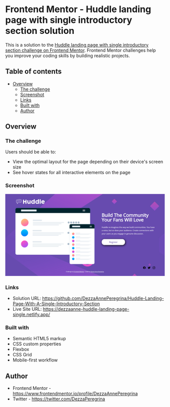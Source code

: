 # Frontend Mentor - Huddle landing page with single introductory section solution

This is a solution to the [Huddle landing page with single introductory section challenge on Frontend Mentor](https://www.frontendmentor.io/challenges/huddle-landing-page-with-a-single-introductory-section-B_2Wvxgi0). Frontend Mentor challenges help you improve your coding skills by building realistic projects.

## Table of contents

- [Overview](#overview)
  - [The challenge](#the-challenge)
  - [Screenshot](#screenshot)
  - [Links](#links)
  - [Built with](#built-with)
  - [Author](#author)

## Overview

### The challenge

Users should be able to:

- View the optimal layout for the page depending on their device's screen size
- See hover states for all interactive elements on the page

### Screenshot

![](./images/screencapture-dezzaanne-huddle-landing-page-single-netlify-app-2023-06-30-15_22_26.jpg)

### Links

- Solution URL: https://github.com/DezzaAnnePeregrina/Huddle-Landing-Page-With-A-Single-Introductory-Section
- Live Site URL: https://dezzaanne-huddle-landing-page-single.netlify.app/

### Built with

- Semantic HTML5 markup
- CSS custom properties
- Flexbox
- CSS Grid
- Mobile-first workflow

## Author

- Frontend Mentor - https://www.frontendmentor.io/profile/DezzaAnnePeregrina
- Twitter - https://twitter.com/DezzaPeregrina
